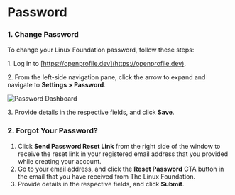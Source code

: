 # Password

### 1. Change Password

To change your Linux Foundation password, follow these steps:

1\. Log in to [https://openprofile.dev](https://openprofile.dev).

2\. From the left-side navigation pane, click the arrow to expand and navigate to **Settings > Password**.

![ Password Dashboard](../../.gitbook/assets/password\_reset.png)

3\. Provide details in the respective fields, and click **Save**.

### 2. Forgot Your Password?

1. Click **Send Password Reset Link** from the right side of the window to receive the reset link in your registered email address that you provided while creating your account.
2. Go to your email address, and click the **Reset Password** CTA button in the email that you have received from The Linux Foundation.
3. Provide details in the respective fields, and click **Submit**.
